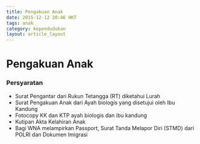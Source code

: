 ```yaml
---
title: Pengakuan Anak
date: 2015-12-12 20:46 HKT
tags: anak
category: kependudukan
layout: article_layout
---
```

# Pengakuan Anak

### Persyaratan
- Surat Pengantar dari Rukun Tetangga (RT) diketahui Lurah
- Surat Pengakuan Anak dari Ayah biologis yang disetujui oleh Ibu Kandung
- Fotocopy KK dan KTP ayah biologis dan ibu kandung
- Kutipan Akta Kelahiran Anak
- Bagi WNA melampirkan Passport, Surat Tanda Melapor Diri (STMD) dari POLRI dan Dokumen Imigrasi
